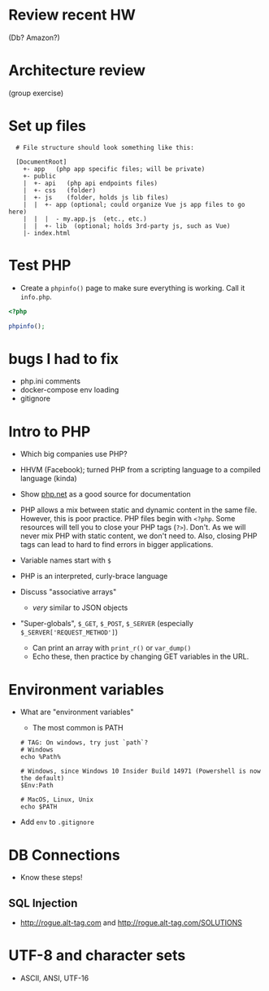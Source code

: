 # Review recent HW
(Db? Amazon?)

# Architecture review
(group exercise)

# Set up files

  ```
    # File structure should look something like this:

    [DocumentRoot]
      +- app   (php app specific files; will be private)
      +- public
      |  +- api   (php api endpoints files)
      |  +- css   (folder)
      |  +- js    (folder, holds js lib files)
      |  |  +- app (optional; could organize Vue js app files to go here)
      |  |  |  - my.app.js  (etc., etc.)
      |  |  +- lib  (optional; holds 3rd-party js, such as Vue)
      |- index.html
  ```

# Test PHP

- Create a `phpinfo()` page to make sure everything is working. Call it `info.php`.

```php
<?php

phpinfo();
```


# bugs I had to fix

* php.ini comments
* docker-compose env loading
* gitignore

# Intro to PHP

  * Which big companies use PHP?
  * HHVM (Facebook); turned PHP from a scripting language to a compiled language (kinda)

  * Show [php.net](http://php.net/docs.php) as a good source for documentation

  * PHP allows a mix between static and dynamic content in the same file. However, this is poor practice. PHP files begin with `<?php`. Some resources will tell you to close your PHP tags (`?>`). Don't. As we will never mix PHP with static content, we don't need to. Also, closing PHP tags can lead to hard to find errors in bigger applications.

  * Variable names start with `$`

  * PHP is an interpreted, curly-brace language

  * Discuss "associative arrays"
    - *very* similar to JSON objects

  * "Super-globals", `$_GET`, `$_POST`, `$_SERVER` (especially `$_SERVER['REQUEST_METHOD']`)
    - Can print an array with `print_r()` or `var_dump()`
    - Echo these, then practice by changing GET variables in the URL.


# Environment variables

* What are "environment variables"
  - The most common is PATH
  ```terminal
  # TAG: On windows, try just `path`?
  # Windows
  echo %Path%

  # Windows, since Windows 10 Insider Build 14971 (Powershell is now the default)
  $Env:Path

  # MacOS, Linux, Unix
  echo $PATH
  ```

* Add `env` to `.gitignore`


# DB Connections

* Know these steps!

## SQL Injection

* http://rogue.alt-tag.com and http://rogue.alt-tag.com/SOLUTIONS

# UTF-8 and character sets

* ASCII, ANSI, UTF-16
